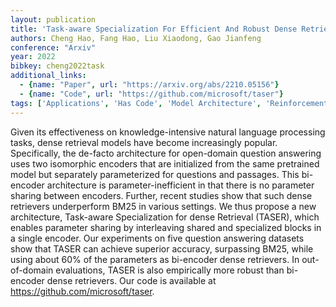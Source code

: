 ```yaml
---
layout: publication
title: 'Task-aware Specialization For Efficient And Robust Dense Retrieval For Open-domain Question Answering'
authors: Cheng Hao, Fang Hao, Liu Xiaodong, Gao Jianfeng
conference: "Arxiv"
year: 2022
bibkey: cheng2022task
additional_links:
  - {name: "Paper", url: "https://arxiv.org/abs/2210.05156"}
  - {name: "Code", url: "https://github.com/microsoft/taser"}
tags: ['Applications', 'Has Code', 'Model Architecture', 'Reinforcement Learning']
---
```

Given its effectiveness on knowledge-intensive natural language processing tasks, dense retrieval models have become increasingly popular. Specifically, the de-facto architecture for open-domain question answering uses two isomorphic encoders that are initialized from the same pretrained model but separately parameterized for questions and passages. This bi-encoder architecture is parameter-inefficient in that there is no parameter sharing between encoders. Further, recent studies show that such dense retrievers underperform BM25 in various settings. We thus propose a new architecture, Task-aware Specialization for dense Retrieval (TASER), which enables parameter sharing by interleaving shared and specialized blocks in a single encoder. Our experiments on five question answering datasets show that TASER can achieve superior accuracy, surpassing BM25, while using about 60&#37; of the parameters as bi-encoder dense retrievers. In out-of-domain evaluations, TASER is also empirically more robust than bi-encoder dense retrievers. Our code is available at https://github.com/microsoft/taser.
